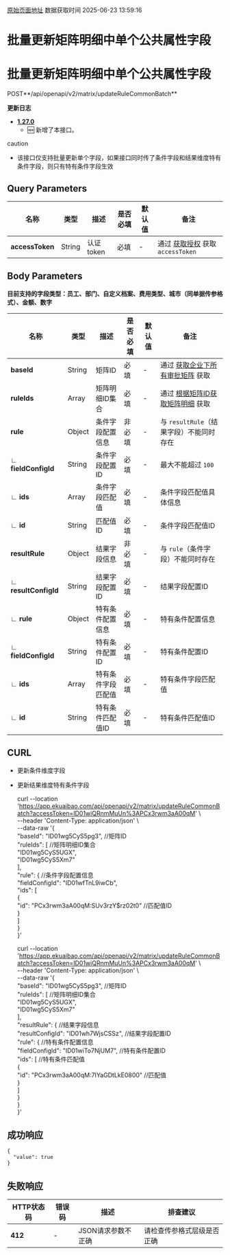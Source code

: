 [原始页面地址](https://docs.ekuaibao.com/docs/open-api/matrix/batch-update-matrixRuleCommon)
数据获取时间 2025-06-23 13:59:16

# 批量更新矩阵明细中单个公共属性字段

# 批量更新矩阵明细中单个公共属性字段  
  
POST**/api/openapi/v2/matrix/updateRuleCommonBatch**

**更新日志**

  * [**1.27.0**](/updateLog/update-log#1270)
    * 🆕 新增了本接口。



caution

  * 该接口仅支持批量更新单个字段，如果接口同时传了条件字段和结果维度特有条件字段，则只有特有条件字段生效



## Query Parameters​

名称| 类型| 描述| 是否必填| 默认值| 备注  
---|---|---|---|---|---  
**accessToken**|  String| 认证token| 必填| -| 通过 [获取授权](/docs/open-api/getting-started/auth) 获取 `accessToken`  
  
## Body Parameters​

**目前支持的字段类型：员工、部门、自定义档案、费用类型、城市（同单据传参格式）、金额、数字**

名称| 类型| 描述| 是否必填| 默认值| 备注  
---|---|---|---|---|---  
**baseId**|  String| 矩阵ID| 必填| -| 通过 [获取企业下所有审批矩阵](/docs/open-api/matrix/get-matrixs) 获取  
**ruleIds**|  Array| 矩阵明细ID集合| 必填| -| 通过 [根据矩阵ID获取矩阵明细](/docs/open-api/matrix/get-matrix-byId) 获取  
**rule**|  Object| 条件字段配置信息| 非必填| -| 与 `resultRule`（结果字段）不能同时存在  
**∟ fieldConfigId**|  String| 条件字段配置ID| 必填| -| 最大不能超过 `100`  
**∟ ids**|  Array| 条件字段匹配值| 必填| -| 条件字段匹配值具体信息  
**∟ id**|  String| 匹配值ID| 必填| -| 条件字段匹配值ID  
**resultRule**|  Object| 结果字段信息| 非必填| -| 与 `rule`（条件字段）不能同时存在  
**∟ resultConfigId**|  String| 结果字段配置ID| 必填| -| 结果字段配置ID  
**∟ rule**|  Object| 特有条件配置信息| 必填| -| 特有条件配置信息  
**∟ fieldConfigId**|  String| 特有条件配置ID| 必填| -| 特有条件配置ID  
**∟ ids**|  Array| 特有条件字段匹配值| 必填| -| 特有条件字段匹配值  
**∟ id**|  String| 特有条件匹配值ID| 必填| -| 特有条件匹配值ID  
  
## CURL​

  * 更新条件维度字段
  * 更新结果维度特有条件字段


    
    
    curl --location 'https://app.ekuaibao.com/api/openapi/v2/matrix/updateRuleCommonBatch?accessToken=ID01wiQRnmMuUn%3APCx3rwm3aA00qM' \  
    --header 'Content-Type: application/json' \  
    --data-raw '{  
        "baseId": "ID01wg5CyS5pg3",     //矩阵ID  
        "ruleIds": [                    //矩阵明细ID集合  
            "ID01wg5CyS5UGX",  
            "ID01wg5CyS5Xm7"  
        ],  
        "rule": {                       //条件字段配置信息  
            "fieldConfigId": "ID01wfTnL9iwCb",  
            "ids": [  
                {  
                    "id": "PCx3rwm3aA00qM:SUv3rzY$rz02t0"     //匹配值ID  
                }  
            ]  
        }  
    }'  
    
    
    
    curl --location 'https://app.ekuaibao.com/api/openapi/v2/matrix/updateRuleCommonBatch?accessToken=ID01wiQRnmMuUn%3APCx3rwm3aA00qM' \  
    --header 'Content-Type: application/json' \  
    --data-raw '{  
        "baseId": "ID01wg5CyS5pg3",     //矩阵ID  
        "ruleIds": [                    //矩阵明细ID集合  
            "ID01wg5CyS5UGX",  
            "ID01wg5CyS5Xm7"  
        ],  
        "resultRule": {                                         //结果字段信息  
            "resultConfigId": "ID01wh7WjsCSSz",                 //结果字段配置ID     
            "rule": {                                           //特有条件配置信息  
                "fieldConfigId": "ID01wiTo7NjUM7",              //特有条件配置ID  
                "ids": [                                        //特有条件匹配值  
                    {  
                        "id": "PCx3rwm3aA00qM:7IYaGDtLkE0800"   //匹配值  
                    }  
                ]  
            }  
        }  
    }'  
    

## 成功响应​
    
    
    {  
      "value": true  
    }  
    

## 失败响应​

HTTP状态码| 错误码| 描述| 排查建议  
---|---|---|---  
**412**|  -| JSON请求参数不正确| 请检查传参格式层级是否正确
